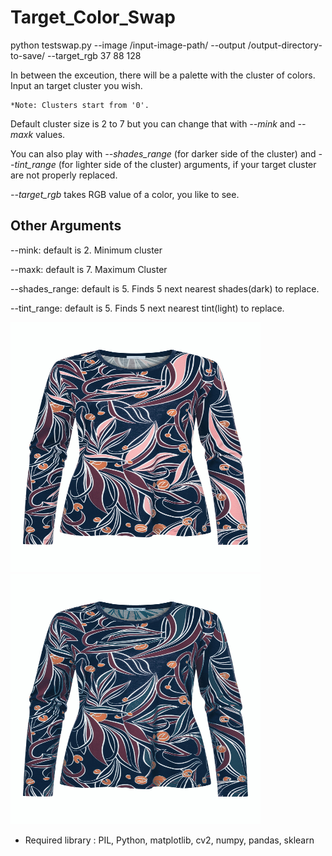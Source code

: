 # Target_Color_Swap

python testswap.py --image /input-image-path/ --output /output-directory-to-save/ --target_rgb 37 88 128

In between the exceution, there will be a palette with the cluster of colors. Input an target cluster you wish. 
    
    *Note: Clusters start from '0'.

Default cluster size is 2 to 7 but you can change that with *--mink* and *--maxk* values.

You can also play with *--shades_range* (for darker side of the cluster) and *--tint_range* (for lighter side of the cluster) arguments, if your target cluster are not properly replaced.

*--target_rgb* takes RGB value of a color, you like to see.
 

## Other Arguments
   
   --mink: default is 2. Minimum cluster
   
   --maxk: default is 7. Maximum Cluster
   
   --shades_range: default is 5. Finds 5 next nearest shades(dark) to replace.
   
   --tint_range: default is 5. Finds 5 next nearest tint(light) to replace.
    
<p float="left">
    <img src="3a.jpg" title="Source Image"  width="400" height="400">
    <img src="result.jpg" title="Target Image" width="400" height="400">
</p>

  - Required library : PIL, Python, matplotlib, cv2, numpy, pandas, sklearn
